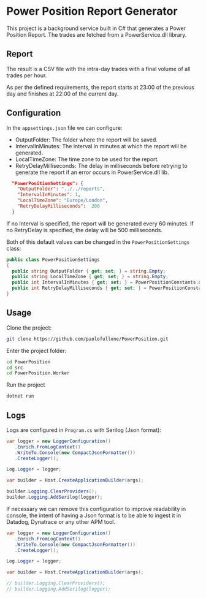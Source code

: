 # Power Position Report Generator

This project is a background service built in C# that generates a Power Position Report.
The trades are fetched from a PowerService.dll library.

## Report

The result is a CSV file with the intra-day trades with a final volume of all trades per hour.

As per the defined requirements, the report starts at 23:00 of the previous day and finishes at 22:00 of the current day.

## Configuration

In the `appsettings.json` file we can configure:
- OutputFolder: The folder where the report will be saved.
- IntervalInMinutes: The interval in minutes at which the report will be generated.
- LocalTimeZone: The time zone to be used for the report.
- RetryDelayMilliseconds: The delay in milliseconds before retrying to generate the report if an error occurs in PowerService.dll lib.


```json
  "PowerPositionSettings": {
    "OutputFolder": "../../reports",
    "IntervalInMinutes": 1,
    "LocalTimeZone": "Europe/London",
    "RetryDelayMilliseconds":  200
  }
  ```

  If no Interval is specified, the report will be generated every 60 minutes.
  If no RetryDelay is specified, the delay will be 500 milliseconds.

  Both of this default values can be changed in the `PowerPositionSettings` class:

  ```csharp
  public class PowerPositionSettings
{
    public string OutputFolder { get; set; } = string.Empty;
    public string LocalTimeZone { get; set; } = string.Empty;
    public int IntervalInMinutes { get; set; } = PowerPositionConstants.defaultIntervalInMinutes;
    public int RetryDelayMilliseconds { get; set; } = PowerPositionConstants.defaultDelayMiliseconds;
}
```

## Usage

Clone the project:
```bash
git clone https://github.com/paolofullone/PowerPosition.git
```

Enter the project folder:
```bash
cd PowerPosition
cd src
cd PowerPosition.Worker
```

Run the project
```bash
dotnet run
```

## Logs

Logs are configured in `Program.cs` with Serilog (Json format):

```csharp
var logger = new LoggerConfiguration()
   .Enrich.FromLogContext()
   .WriteTo.Console(new CompactJsonFormatter())
   .CreateLogger();

Log.Logger = logger;

var builder = Host.CreateApplicationBuilder(args);

builder.Logging.ClearProviders();
builder.Logging.AddSerilog(logger);
```

If necessary we can remove this configuration to improve readability in console, the intent of having a Json format is to be able to ingest it in Datadog, Dynatrace or any other APM tool.

```csharp
var logger = new LoggerConfiguration()
   .Enrich.FromLogContext()
   .WriteTo.Console(new CompactJsonFormatter())
   .CreateLogger();

Log.Logger = logger;

var builder = Host.CreateApplicationBuilder(args);

// builder.Logging.ClearProviders();
// builder.Logging.AddSerilog(logger);
```